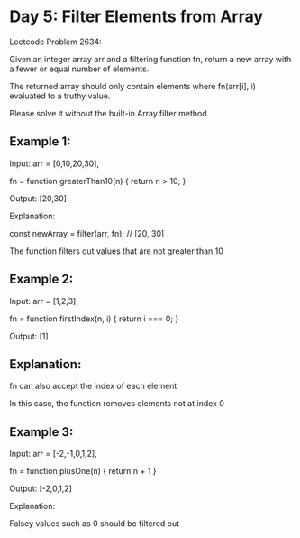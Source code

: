 # Day 5: Filter Elements from Array

Leetcode Problem 2634:

Given an integer array arr and a filtering function fn, return a new array with a fewer or equal number of elements.

The returned array should only contain elements where fn(arr[i], i) evaluated to a truthy value.

Please solve it without the built-in Array.filter method.

 
## Example 1:

Input: arr = [0,10,20,30], 

fn = function greaterThan10(n) { return n > 10; }

Output: [20,30]

Explanation:

const newArray = filter(arr, fn); // [20, 30]

The function filters out values that are not greater than 10

## Example 2:

Input: arr = [1,2,3], 

fn = function firstIndex(n, i) { return i === 0; }

Output: [1]

## Explanation:

fn can also accept the index of each element

In this case, the function removes elements not at index 0

## Example 3:

Input: arr = [-2,-1,0,1,2], 

fn = function plusOne(n) { return n + 1 }

Output: [-2,0,1,2]

Explanation:

Falsey values such as 0 should be filtered out